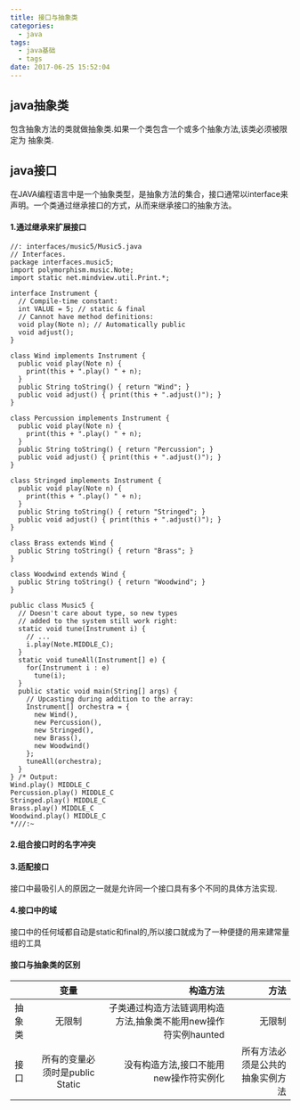 ```yaml
---
title: 接口与抽象类
categories:
  - java
tags:
  - java基础
  - tags
date: 2017-06-25 15:52:04
---
```

## java抽象类 ##
	
包含抽象方法的类就做抽象类.如果一个类包含一个或多个抽象方法,该类必须被限定为
抽象类.


## java接口 ##
在JAVA编程语言中是一个抽象类型，是抽象方法的集合，接口通常以interface来声明。一个类通过继承接口的方式，从而来继承接口的抽象方法。

#### 1.通过继承来扩展接口 ####
```
//: interfaces/music5/Music5.java
// Interfaces.
package interfaces.music5;
import polymorphism.music.Note;
import static net.mindview.util.Print.*;

interface Instrument {
  // Compile-time constant:
  int VALUE = 5; // static & final
  // Cannot have method definitions:
  void play(Note n); // Automatically public
  void adjust();
}

class Wind implements Instrument {
  public void play(Note n) {
    print(this + ".play() " + n);
  }
  public String toString() { return "Wind"; }
  public void adjust() { print(this + ".adjust()"); }
}

class Percussion implements Instrument {
  public void play(Note n) {
    print(this + ".play() " + n);
  }
  public String toString() { return "Percussion"; }
  public void adjust() { print(this + ".adjust()"); }
}

class Stringed implements Instrument {
  public void play(Note n) {
    print(this + ".play() " + n);
  }
  public String toString() { return "Stringed"; }
  public void adjust() { print(this + ".adjust()"); }
}

class Brass extends Wind {
  public String toString() { return "Brass"; }
}	

class Woodwind extends Wind {
  public String toString() { return "Woodwind"; }
}

public class Music5 {
  // Doesn't care about type, so new types
  // added to the system still work right:
  static void tune(Instrument i) {
    // ...
    i.play(Note.MIDDLE_C);
  }
  static void tuneAll(Instrument[] e) {
    for(Instrument i : e)
      tune(i);
  }	
  public static void main(String[] args) {
    // Upcasting during addition to the array:
    Instrument[] orchestra = {
      new Wind(),
      new Percussion(),
      new Stringed(),
      new Brass(),
      new Woodwind()
    };
    tuneAll(orchestra);
  }
} /* Output:
Wind.play() MIDDLE_C
Percussion.play() MIDDLE_C
Stringed.play() MIDDLE_C
Brass.play() MIDDLE_C
Woodwind.play() MIDDLE_C
*///:~

```
#### 2.组合接口时的名字冲突 ####
#### 3.适配接口 ####
接口中最吸引人的原因之一就是允许同一个接口具有多个不同的具体方法实现.

#### 4.接口中的域 ####
接口中的任何域都自动是static和final的,所以接口就成为了一种便捷的用来建常量组的工具
    
#### 接口与抽象类的区别 ####
|               | 变量           | 构造方法  | 方法|
| ------------- |:-------------: | ---------:|---------:|
| 抽象类  | 无限制|子类通过构造方法链调用构造方法,抽象类不能用new操作符实例haunted |无限制|
| 接口   | 所有的变量必须时是public Static|没有构造方法,接口不能用new操作符实例化| 所有方法必须是公共的抽象实例方法|


